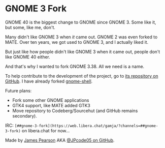 # GNOME 3 Fork

GNOME 40 is the biggest change to GNOME since GNOME 3. Some like it, but some, like me, don't.

Many didn't like GNOME 3 when _it_ came out. GNOME 2 was even forked to MATE.
Over ten years, we got used to GNOME 3, and I actually liked it.

But just like how people didn't like GNOME 3 when it came out, people don't like GNOME 40 either.

And that's why I wanted to fork GNOME 3.38. All we need is a name.

To help contribute to the development of the project, go to [its repository on GitHub](https://github.com/JPcode05/gnome-3-fork).
I have already forked [gnome-shell](https://github.com/JPcode05/gnome-shell).

Future plans:
* Fork some other GNOME applications
* GTK4 support, like MATE added GTK3
* Move repository to Codeberg/Sourcehut (and GitHub remains secondary).

IRC: `[##gnome-3-fork](https://web.libera.chat/gamja/?channels=##gnome-3-fork)` on libera.chat for now...

Made by [James Pearson](https://jamespearson.xyz) AKA [@JPcode05 on GitHub](https://github.com/JPcode05).
